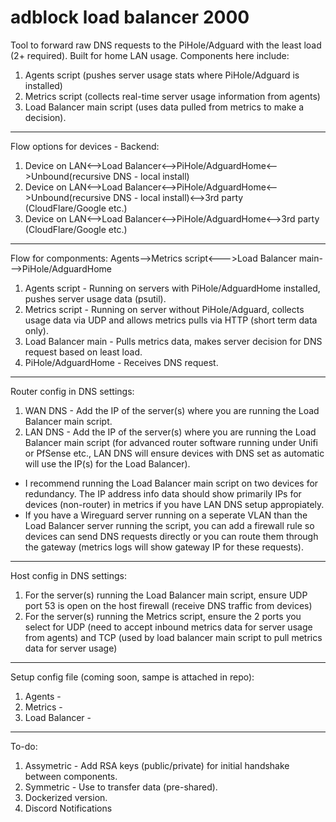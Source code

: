 # adblock load balancer 2000
Tool to forward raw DNS requests to the PiHole/Adguard with the least load (2+ required). Built for home LAN usage. Components here include: 
1. Agents script (pushes server usage stats where PiHole/Adguard is installed)
2. Metrics script (collects real-time server usage information from agents)
3. Load Balancer main script (uses data pulled from metrics to make a decision).
-------------------
Flow options for devices - Backend:
1. Device on LAN<-->Load Balancer<-->PiHole/AdguardHome<-->Unbound(recursive DNS - local install)
2. Device on LAN<-->Load Balancer<-->PiHole/AdguardHome<-->Unbound(recursive DNS - local install)<-->3rd party (CloudFlare/Google etc.)
3. Device on LAN<-->Load Balancer<-->PiHole/AdguardHome<-->3rd party (CloudFlare/Google etc.)
-------------------
Flow for componments:
Agents-->Metrics script<--->Load Balancer main--->PiHole/AdguardHome

1. Agents script - Running on servers with PiHole/AdguardHome installed, pushes server usage data (psutil).
2. Metrics script - Running on server without PiHole/Adguard, collects usage data via UDP and allows metrics pulls via HTTP (short term data only).
3. Load Balancer main - Pulls metrics data, makes server decision for DNS request based on least load.
4. PiHole/AdguardHome - Receives DNS request.
-------------------
Router config in DNS settings:
1. WAN DNS - Add the IP of the server(s) where you are running the Load Balancer main script.
2. LAN DNS - Add the IP of the server(s) where you are running the Load Balancer main script (for advanced router software running under Unifi or PfSense etc., LAN DNS will ensure devices with DNS set as automatic will use the IP(s) for the Load Balancer).

- I recommend running the Load Balancer main script on two devices for redundancy. The IP address info data should show primarily IPs for devices (non-router) in metrics if you have LAN DNS setup appropiately. 
- If you have a Wireguard server running on a seperate VLAN than the Load Balancer server running the script, you can add a firewall rule so devices can send DNS requests directly or you can route them through the gateway (metrics logs will show gateway IP for these requests).
-------------------
Host config in DNS settings:
1. For the server(s) running the Load Balancer main script, ensure UDP port 53 is open on the host firewall (receive DNS traffic from devices)
2. For the server(s) running the Metrics script, ensure the 2 ports you select for UDP (need to accept inbound metrics data for server usage from agents) and TCP (used by load balancer main script to pull metrics data for server usage)
-------------------
Setup config file (coming soon, sampe is attached in repo):
1. Agents - 
2. Metrics -
3. Load Balancer - 
-------------------
To-do:
1. Assymetric - Add RSA keys (public/private) for initial handshake between components.
2. Symmetric - Use to transfer data (pre-shared).
3. Dockerized version.
4. Discord Notifications
